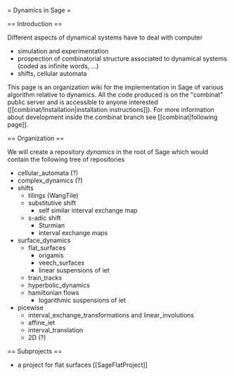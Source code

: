 = Dynamics in Sage =

== Introduction ==

Different aspects of dynamical systems have to deal with computer

  * simulation and experimentation
  * prospection of combinatorial structure associated to dynamical systems (coded as infinite words, ...)
  * shifts, cellular automata

This page is an organization wiki for the implementation in Sage of various algorithm relative to dynamics. All the code produced is on the "combinat" public server and is accessible to anyone interested ([[combinat/Installation|installation instructions]]). For more information about development inside the combinat branch see [[combinat|following page]].

== Organization ==

We will create a repository *dynamics* in the root of Sage which would contain the following tree of repositories

  * cellular_automata (?)
  * complex_dynamics (?)
  * shifts
    * tilings (WangTile)
    * substitutive shift
      * self similar interval exchange map
    * s-adic shift
      * Sturmian
      * interval exchange maps
  * surface_dynamics
    * flat_surfaces
      * origamis
      * veech_surfaces
      * linear suspensions of iet
    * train_tracks
    * hyperbolic_dynamics
    * hamiltonian flows
      * logarithmic suspensions of iet
  * picewise
    * interval_exchange_transformations and linear_involutions
    * affine_iet
    * interval_translation
    * 2D (?)

== Subprojects ==

  * a project for flat surfaces [[SageFlatProject]]
